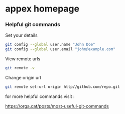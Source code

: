 # appex homepage




### Helpful git commands
Set your details
``` bash
git config --global user.name "John Doe"
git config --global user.email "john@example.com"
```

View remote urls

``` bash
git remote -v
```
Change origin url
``` bash
git remote set-url origin http//github.com/repo.git
```

for more helpful commands visit :

https://orga.cat/posts/most-useful-git-commands
